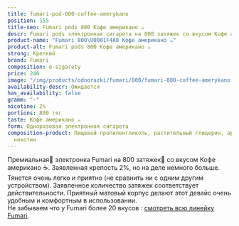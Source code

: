 ```yaml
---
title: fumari-pod-800-coffee-amerykano
position: 155
title-seo: Fumari pods 800 Кофе американо ☕
descr: Fumari pods электронная сигарета на 800 затяжек со вкусом Кофе американо ☕
product-name: "Fumari 800\U0001F4A8 Кофе американо ☕"
product-alt: Fumari pods 800 Кофе американо ☕
strong: Крепкий
brand: Fumari
composition: e-sigarety
price: 240
image: "/img/products/odnorazki/fumari/800/fumari-800-coffee-amerykano.png"
availability-descr: Ожидается
has_availability: false
gramm: "-"
nicotine: 2%
portions: 800 тяг
taste: Кофе американо ☕
form: Одноразовая электронная сигарета
composition-product: Пищевой пропиленгликоль, растительный глицерин, ароматизатор,
  никотин
---
```


Премиальная🥇 электронка Fumari на 800 затяжек💨 со вкусом Кофе американо ☕. Заявленная крепость 2%, но на деле немного больше. Тянется очень легко и приятно (не сравнить ни с одним другим устройством). Заявленное количество затяжек соответствует действительности. Приятный матовый корпус делают этот девайс очень удобным и комфортным в использовании.<br>
Не забываем что у Fumari более 20 вкусов : [смотреть всю линейку Fumari](/fumari).